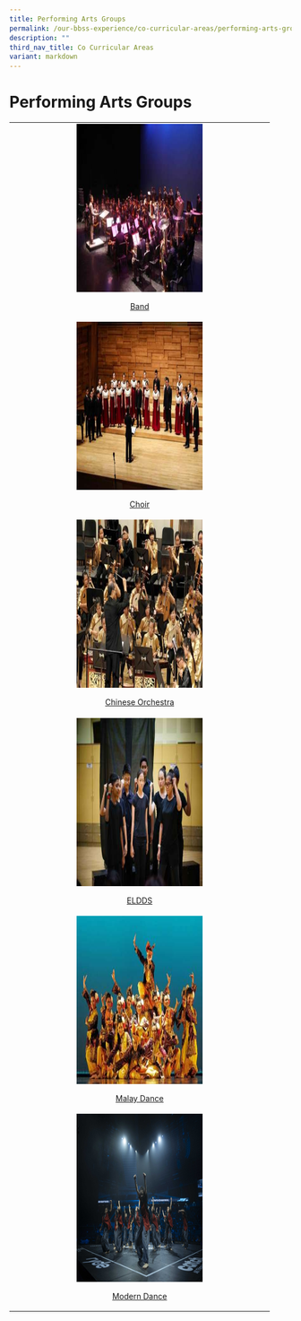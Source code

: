 ```yaml
---
title: Performing Arts Groups
permalink: /our-bbss-experience/co-curricular-areas/performing-arts-groups/
description: ""
third_nav_title: Co Curricular Areas
variant: markdown
---
```

<h1>Performing Arts Groups</h1>
<table style="minWidth: 25px">
<colgroup>
<col>
</colgroup>
<tbody>
<tr>
<td style="text-align: center" rowspan="1" colspan="1">
<div class="isomer-image-wrapper">
<img style="width: 50%" height="300" width="500" src="/images/Our%20BBSS%20Experience/Cca/Performing%20arts/IMG_3436.jpg">
</div>
<p><a href="/performing-arts-groups/concert-band/" rel="noopener noreferrer nofollow" target="_blank">Band</a>
</p>
</td>
</tr>
<tr>
<td style="text-align: center" rowspan="1" colspan="1">
<div class="isomer-image-wrapper">
<img style="width: 50%" height="300" width="500" src="/images/Our%20BBSS%20Experience/Cca/Performing%20arts/SYF2013_0410_SOTA_BukitBatokSecondarySchool_0023.jpg">
</div>
<p><a href="/performing-arts-groups/choir/" rel="noopener noreferrer nofollow" target="_blank">Choir</a>
</p>
</td>
</tr>
<tr>
<td style="text-align: center" rowspan="1" colspan="1">
<div class="isomer-image-wrapper">
<img style="width: 50%" height="300" width="500" src="/images/Our%20BBSS%20Experience/Cca/Performing%20arts/SYF2013_0423_SCH_BukitBatok_Sec_0019.jpg">
</div>
<p><a href="/performing-arts-groups/chinese-orchestra/" rel="noopener noreferrer nofollow" target="_blank">Chinese Orchestra</a>
</p>
</td>
</tr>
<tr>
<td style="text-align: center" rowspan="1" colspan="1">
<div class="isomer-image-wrapper">
<img style="width: 50%" height="300" width="500" src="/images/Our%20BBSS%20Experience/Cca/Performing%20arts/DSC06662.jpg">
</div>
<p><a href="/performing-arts-groups/eldds-drama-n-debate/" rel="noopener noreferrer nofollow" target="_blank">ELDDS</a>
</p>
</td>
</tr>
<tr>
<td style="text-align: center" rowspan="1" colspan="1">
<div class="isomer-image-wrapper">
<img style="width: 50%" height="300" width="500" src="/images/Our%20BBSS%20Experience/Cca/Performing%20arts/SYF2013_0416_UCC_BukitBatok_Sec_0027.jpg">
</div>
<p><a href="/performing-arts-groups/malay-dance/" rel="noopener noreferrer nofollow" target="_blank">Malay Dance</a>
</p>
</td>
</tr>
<tr>
<td style="text-align: center" rowspan="1" colspan="1">
<div class="isomer-image-wrapper">
<img style="width: 50%" height="300" width="500" src="/images/Our%20BBSS%20Experience/Cca/Performing%20arts/Copy_of_S24_Secondary__44_2.jpg">
</div>
<p><a href="/performing-arts-groups/modern-dance/" rel="noopener noreferrer nofollow" target="_blank">Modern Dance</a>
</p>
</td>
</tr>
</tbody>
</table>
<p></p>